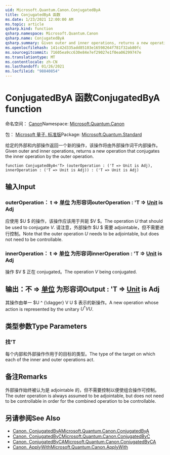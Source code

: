 ```yaml
---
uid: Microsoft.Quantum.Canon.ConjugatedByA
title: ConjugatedByA 函数
ms.date: 1/23/2021 12:00:00 AM
ms.topic: article
qsharp.kind: function
qsharp.namespace: Microsoft.Quantum.Canon
qsharp.name: ConjugatedByA
qsharp.summary: Given outer and inner operations, returns a new operation that conjugates the inner operation by the outer operation.
ms.openlocfilehash: 141c42d335add85103e16598264f781f32ab80fc
ms.sourcegitcommit: 71605ea9cc630e84e7ef29027e1f0ea06299747e
ms.translationtype: MT
ms.contentlocale: zh-CN
ms.lasthandoff: 01/26/2021
ms.locfileid: "98840854"
---
```

# <a name="conjugatedbya-function"></a><span data-ttu-id="6d7a6-102">ConjugatedByA 函数</span><span class="sxs-lookup"><span data-stu-id="6d7a6-102">ConjugatedByA function</span></span>

<span data-ttu-id="6d7a6-103">命名空间： [Canon](xref:Microsoft.Quantum.Canon)</span><span class="sxs-lookup"><span data-stu-id="6d7a6-103">Namespace: [Microsoft.Quantum.Canon](xref:Microsoft.Quantum.Canon)</span></span>

<span data-ttu-id="6d7a6-104">包： [Microsoft 量子. 标准版](https://nuget.org/packages/Microsoft.Quantum.Standard)</span><span class="sxs-lookup"><span data-stu-id="6d7a6-104">Package: [Microsoft.Quantum.Standard](https://nuget.org/packages/Microsoft.Quantum.Standard)</span></span>


<span data-ttu-id="6d7a6-105">给定的外部和内部操作返回一个新的操作，该操作将由外部操作词干内部操作。</span><span class="sxs-lookup"><span data-stu-id="6d7a6-105">Given outer and inner operations, returns a new operation that conjugates the inner operation by the outer operation.</span></span>

```qsharp
function ConjugatedByA<'T> (outerOperation : ('T => Unit is Adj), innerOperation : ('T => Unit is Adj)) : ('T => Unit is Adj)
```


## <a name="input"></a><span data-ttu-id="6d7a6-106">输入</span><span class="sxs-lookup"><span data-stu-id="6d7a6-106">Input</span></span>

### <a name="outeroperation--t--unit--is-adj"></a><span data-ttu-id="6d7a6-107">outerOperation： t => [单位](xref:microsoft.quantum.lang-ref.unit)  为形容词</span><span class="sxs-lookup"><span data-stu-id="6d7a6-107">outerOperation : 'T => [Unit](xref:microsoft.quantum.lang-ref.unit)  is Adj</span></span>

<span data-ttu-id="6d7a6-108">应使用 $U $ 的操作，该操作应该用于共轭 $V $。</span><span class="sxs-lookup"><span data-stu-id="6d7a6-108">The operation $U$ that should be used to conjugate $V$.</span></span> <span data-ttu-id="6d7a6-109">请注意，外部操作 $U $ 需要 adjointable，但不需要进行控制。</span><span class="sxs-lookup"><span data-stu-id="6d7a6-109">Note that the outer operation $U$ needs to be adjointable, but does not need to be controllable.</span></span>


### <a name="inneroperation--t--unit--is-adj"></a><span data-ttu-id="6d7a6-110">innerOperation： t => [单位](xref:microsoft.quantum.lang-ref.unit)  为形容词</span><span class="sxs-lookup"><span data-stu-id="6d7a6-110">innerOperation : 'T => [Unit](xref:microsoft.quantum.lang-ref.unit)  is Adj</span></span>

<span data-ttu-id="6d7a6-111">操作 $V $ 正在 conjugated。</span><span class="sxs-lookup"><span data-stu-id="6d7a6-111">The operation $V$ being conjugated.</span></span>



## <a name="output--t--unit--is-adj"></a><span data-ttu-id="6d7a6-112">输出：不 => [单位](xref:microsoft.quantum.lang-ref.unit)  为形容词</span><span class="sxs-lookup"><span data-stu-id="6d7a6-112">Output : 'T => [Unit](xref:microsoft.quantum.lang-ref.unit)  is Adj</span></span>

<span data-ttu-id="6d7a6-113">其操作由单一 $U ^ {\dagger} V U $ 表示的新操作。</span><span class="sxs-lookup"><span data-stu-id="6d7a6-113">A new operation whose action is represented by the unitary $U^{\dagger} V U$.</span></span>

## <a name="type-parameters"></a><span data-ttu-id="6d7a6-114">类型参数</span><span class="sxs-lookup"><span data-stu-id="6d7a6-114">Type Parameters</span></span>

### <a name="t"></a><span data-ttu-id="6d7a6-115">找</span><span class="sxs-lookup"><span data-stu-id="6d7a6-115">'T</span></span>

<span data-ttu-id="6d7a6-116">每个内部和外部操作作用于的目标的类型。</span><span class="sxs-lookup"><span data-stu-id="6d7a6-116">The type of the target on which each of the inner and outer operations act.</span></span>

## <a name="remarks"></a><span data-ttu-id="6d7a6-117">备注</span><span class="sxs-lookup"><span data-stu-id="6d7a6-117">Remarks</span></span>

<span data-ttu-id="6d7a6-118">外部操作始终被认为是 adjointable 的，但不需要控制以便使组合操作可控制。</span><span class="sxs-lookup"><span data-stu-id="6d7a6-118">The outer operation is always assumed to be adjointable, but does not need to be controllable in order for the combined operation to be controllable.</span></span>

## <a name="see-also"></a><span data-ttu-id="6d7a6-119">另请参阅</span><span class="sxs-lookup"><span data-stu-id="6d7a6-119">See Also</span></span>

- [<span data-ttu-id="6d7a6-120">Canon. ConjugatedByA</span><span class="sxs-lookup"><span data-stu-id="6d7a6-120">Microsoft.Quantum.Canon.ConjugatedByA</span></span>](xref:Microsoft.Quantum.Canon.ConjugatedByA)
- [<span data-ttu-id="6d7a6-121">Canon. ConjugatedByC</span><span class="sxs-lookup"><span data-stu-id="6d7a6-121">Microsoft.Quantum.Canon.ConjugatedByC</span></span>](xref:Microsoft.Quantum.Canon.ConjugatedByC)
- [<span data-ttu-id="6d7a6-122">Canon. ConjugatedByCA</span><span class="sxs-lookup"><span data-stu-id="6d7a6-122">Microsoft.Quantum.Canon.ConjugatedByCA</span></span>](xref:Microsoft.Quantum.Canon.ConjugatedByCA)
- [<span data-ttu-id="6d7a6-123">Canon. ApplyWith</span><span class="sxs-lookup"><span data-stu-id="6d7a6-123">Microsoft.Quantum.Canon.ApplyWith</span></span>](xref:Microsoft.Quantum.Canon.ApplyWith)